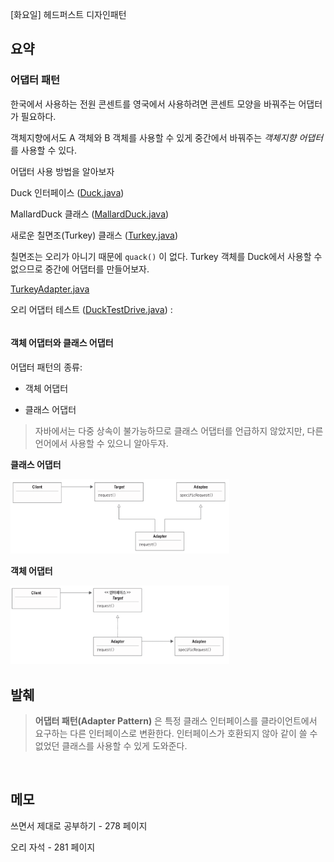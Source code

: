 [화요일] 헤드퍼스트 디자인패턴

## 요약

### 어댑터 패턴

한국에서 사용하는 전원 콘센트를 영국에서 사용하려면 콘센트 모양을 바꿔주는 어댑터가 필요하다.

객체지향에서도 A 객체와 B 객체를 사용할 수 있게 중간에서 바꿔주는 _객체지향 어댑터_ 를 사용할 수 있다.

어댑터 사용 방법을 알아보자

Duck 인터페이스 ([Duck.java]())

MallardDuck 클래스 ([MallardDuck.java]())

새로운 칠면조(Turkey) 클래스 ([Turkey.java]())

칠면조는 오리가 아니기 때문에 `quack()` 이 없다. Turkey 객체를 Duck에서 사용할 수 없으므로 중간에 어댑터를 만들어보자.

[TurkeyAdapter.java]()

오리 어댑터 테스트 ([DuckTestDrive.java]()) :

```
```

#### 객체 어댑터와 클래스 어댑터

어댑터 패턴의 종류:

* 객체 어댑터

* 클래스 어댑터

> 자바에서는 다중 상속이 불가능하므로 클래스 어댑터를 언급하지 않았지만, 다른 언어에서 사용할 수 있으니 알아두자.

__클래스 어댑터__

<img src="../../images/HFDP_281pg_ClassAdapterParttern.png" width="350" alt="클래스 어댑터">

__객체 어댑터__

<img src="../../images/HFDP_281pg_ObjectAdapterPattern.png" width="350" alt="객체 어댑터">

</br>

## 발췌

> __어댑터 패턴(Adapter Pattern)__ 은 특정 클래스 인터페이스를 클라이언트에서 요구하는 다른 인터페이스로 변환한다. 인터페이스가 호환되지 않아 같이 쓸 수 없었던 클래스를 사용할 수 있게 도와준다.

</br>

## 메모

쓰면서 제대로 공부하기 - 278 페이지

오리 자석 - 281 페이지